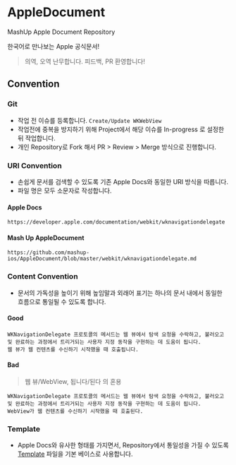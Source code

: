 # AppleDocument
MashUp Apple Document Repository

한국어로 만나보는 Apple 공식문서!

> 의역, 오역 난무합니다. 피드백, PR 환영합니다!

## Convention
### Git
* 작업 전 이슈를 등록합니다. `Create/Update WKWebView`
* 작업전에 중복을 방지하기 위해 Project에서 해당 이슈를 In-progress 로 설정한 뒤 작업합니다.
* 개인 Repository로 Fork 해서 PR > Review > Merge 방식으로 진행합니다.

### URI Convention
* 손쉽게 문서를 검색할 수 있도록 기존 Apple Docs와 동일한 URI 방식을 따릅니다.
* 파일 명은 모두 소문자로 작성합니다.

#### Apple Docs
```
https://developer.apple.com/documentation/webkit/wknavigationdelegate
```

#### Mash Up AppleDocument
```
https://github.com/mashup-ios/AppleDocument/blob/master/webkit/wknavigationdelegate.md
```

### Content Convention
* 문서의 가독성을 높이기 위해 높임말과 외래어 표기는 하나의 문서 내에서 동일한 흐름으로 통일될 수 있도록 합니다.
#### Good
```
WKNavigationDelegate 프로토콜의 메서드는 웹 뷰에서 탐색 요청을 수락하고, 불러오고 및 완료하는 과정에서 트리거되는 사용자 지정 동작을 구현하는 데 도움이 됩니다.
웹 뷰가 웹 컨텐츠를 수신하기 시작했을 때 호출됩니다.
```

#### Bad
 > 웹 뷰/WebView, 됩니다/된다 의 혼용
```
WKNavigationDelegate 프로토콜의 메서드는 웹 뷰에서 탐색 요청을 수락하고, 불러오고 및 완료하는 과정에서 트리거되는 사용자 지정 동작을 구현하는 데 도움이 됩니다.
WebView가 웹 컨텐츠를 수신하기 시작했을 때 호출된다.
```

### Template
* Apple Docs와 유사한 형태를 가지면서, Repository에서 통일성을 가질 수 있도록 [Template](Template.md) 파일을 기본 베이스로 사용합니다.
